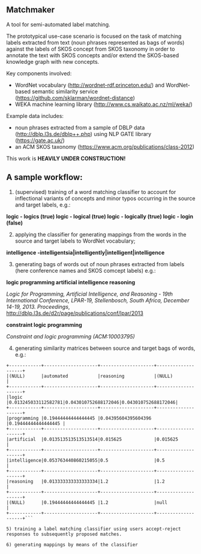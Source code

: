 <b>Matchmaker</b>
------

A tool for semi-automated label matching. 

The prototypical use-case scenario is focused on the task of matching labels extracted from text (noun phrases represented as bags of words) against the labels of SKOS concept from SKOS taxonomy in order to annotate the text with SKOS concepts and/or extend the SKOS-based knowledge graph with new concepts. 

Key components involved:
* WordNet vocabulary (http://wordnet-rdf.princeton.edu/) and WordNet-based semantic similarity service (https://github.com/sklarman/wordnet-distance)
* WEKA machine learning library (http://www.cs.waikato.ac.nz/ml/weka/)

Example data includes: 
* noun phrases extracted from a sample of DBLP data (http://dblp.l3s.de/dblp++.php) using NLP GATE library (https://gate.ac.uk/)
* an ACM SKOS taxonomy (https://www.acm.org/publications/class-2012)

This work is <b>HEAVILY UNDER CONSTRUCTION!</b>



A sample workflow:
-----
1) (supervised) training of a word matching classifier to account for inflectional variants of concepts and minor typos occurring in the source and target labels, e.g.:

<b>logic - logics (true)
logic - logical (true)
logic - logically (true)
logic - login (false) </b> 

2) applying the classifier for generating mappings from the words in the source and target labels to WordNet vocabulary;

<b> intelligence -intelligentsia|intelligently|intelligent|intelligence</b>

3) generating bags of words out of noun phrases extracted from labels (here conference names and SKOS comcept labels) e.g.:

<b>logic programming artificial intelligence reasoning</b> 

<i>Logic for Programming, Artificial Intelligence, and Reasoning - 19th International Conference, LPAR-19, Stellenbosch, South Africa, December 14-19, 2013. Proceedings</i>, http://dblp.l3s.de/d2r/page/publications/conf/lpar/2013

<b>constraint logic programming</b>

<i>Constraint and logic programming (ACM:10003795)</i>

4) generating similarity matrices between source and target bags of words, e.g.:

```
+------------+--------------------+--------------------+--------------------+
|(NULL)      |automated           |reasoning           |(NULL)              |
+------------+--------------------+--------------------+--------------------+
|logic       |0.013245033112582781|0.043010752688172046|0.043010752688172046|
+------------+--------------------+--------------------+--------------------+
|programming |0.19444444444444445 |0.04395604395604396 |0.19444444444444445 |
+------------+--------------------+--------------------+--------------------+
|artificial  |0.013513513513513514|0.015625            |0.015625            |
+------------+--------------------+--------------------+--------------------+
|intelligence|0.053763440860215055|0.5                 |0.5                 |
+------------+--------------------+--------------------+--------------------+
|reasoning   |0.013333333333333334|1.2                 |1.2                 |
+------------+--------------------+--------------------+--------------------+
|(NULL)      |0.19444444444444445 |1.2                 |null                |
+------------+--------------------+--------------------+--------------------+```

5) training a label matching classifier using users accept-reject responses to subsequently proposed matches.

6) generating mappings by means of the classifier 
